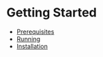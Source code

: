 # Getting Started

* [Prerequisites](prerequisites.md)
* [Running](running.md)
* [Installation](installation.md)
